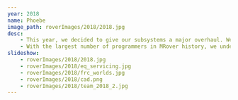 ```yaml
---
year: 2018
name: Phoebe
image_path: roverImages/2018/2018.jpg
desc:   
    - This year, we decided to give our subsystems a major overhaul. We abandoned the six-wheeled "rocker-bogie" suspension system in favor of a system that would allow us to travel faster - four independent shock absorbers and a differential bar. To give us more room for subsystems, we substantially increased the size of the chassis. Additionally, we designed our sample acquisition drill and robotic arm from the ground up, applying lessons learned in past years to produce brand new designs.
    - With the largest number of programmers in MRover history, we undertook the task of rewriting the entire codebase to create a maintainable codebase to use for years to come. This time, instead of using the Robot Operating System, we developed simpler software more focused on our needs. This included developing our own simulators to rapidly test code. We also implemented an "edge computing" approach, dividing up computing between many small computers and microcontrollers on the rover.
slideshow: 
    - roverImages/2018/2018.jpg
    - roverImages/2018/eq_servicing.jpg
    - roverImages/2018/frc_worlds.jpg
    - roverImages/2018/cad.png
    - roverImages/2018/team_2018_2.jpg
---
```


<!-- could also mention the split electronics boxes, or new mast design, or many other things -->
<!-- consider abandoning the detail about the ROS -->
